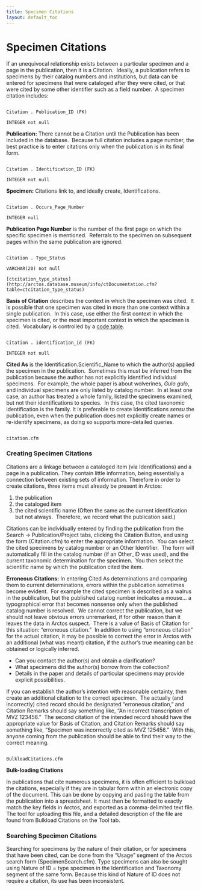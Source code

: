 ```yaml
---
title: Specimen Citations
layout: default_toc
---
```


# Specimen Citations



If an unequivocal relationship exists between a particular specimen and
a page in the publication, then it is a Citation.  Ideally, a
publication refers to specimens by their catalog numbers and
institutions, but data can be entered for specimens that were cataloged
after they were cited, or that were cited by some other identifier such
as a field number.  A specimen citation includes:


```

Citation . Publication_ID (FK)

INTEGER not null

```

**Publication:** There cannot be a Citation until the Publication has
been included in the database.  Because full citation includes a page
number, the best practice is to enter citations only when the
publication is in its final form.


```

Citation . Identification_ID (FK)

INTEGER not null

```

**Specimen:** Citations link to, and ideally create, Identifications.


```

Citation . Occurs_Page_Number

INTEGER null

```

**Publication Page Number** is the number of the first page on which the
specific specimen is mentioned.  Referrals to the specimen on subsequent
pages within the same publication are ignored.



```

Citation . Type_Status

VARCHAR(20) not null

[ctcitation_type_status](http://arctos.database.museum/info/ctDocumentation.cfm?table=ctcitation_type_status)

```

**Basis of Citation** describes the context in which the specimen was
cited.  It is possible that one specimen was cited in more than one
context within a single publication.  In this case, use either the first
context in which the specimen is cited, or the most important context in
which the specimen is cited.  Vocabulary is controlled by a [code
table](http://arctos.database.museum/info/ctDocumentation.cfm?table=ctcitation_type_status).


```

Citation . identification_id (FK)

INTEGER not null

```

**Cited As** is the Identification.Scientific_Name to which the
author(s) applied the specimen in the publication.  Sometimes this must
be inferred from the publication because the author has not explicitly
identified individual specimens.  For example, the whole paper is about
wolverines, *Gulo gulo*, and individual specimens are only listed by
catalog number.  In at least one case, an author has treated a whole
family, listed the specimens examined, but not their identifications to
species.  In this case, the cited taxonomic identification is the
family. It is preferable to create Identifications *sensu* the
publication, even when the publication does not explicitly create names
or re-identify specimens, as doing so supports more-detailed queries.

```

citation.cfm

```

### **Creating Specimen Citations**

Citations are a linkage between a cataloged item (via Identifications)
and a page in a publication. They contain little information, being
essentially a connection between existing sets of information. Therefore
in order to create citations, three items must already be present in
Arctos:

1.  the publication
2.  the cataloged item
3.  the cited scientific name (Often the same as the current
    identification but not always.  Therefore, we record what the
    publication said.)

Citations can be individually entered by finding the publication from
the Search -&gt; Publication/Project tabs, clicking the Citation Button,
and using the form (Citation.cfm) to enter the appropriate information. 
You can select the cited specimens by catalog number or an Other
Identifier.  The form will automatically fill in the catalog number (if
an Other_ID was used), and the current taxonomic determination for the
specimen.  You then select the scientific name by which the publication
cited the item.


**Erroneous Citations:** In entering Cited As determinations and
comparing them to current determinations, errors within the publication
sometimes become evident.  For example the cited specimen is described
as a walrus in the publication, but the published catalog number
indicates a mouse… a typographical error that becomes nonsense only when
the published catalog number is resolved.  We cannot correct the
publication, but we should not leave obvious errors unremarked, if for
other reason than it leaves the data in Arctos suspect.  There is a
value of Basis of Citation for this situation: “erroneous citation.”  In
addition to using “erroneous citation” for the actual citation, it may
be possible to correct the error in Arctos with an additional (what was
meant) citation, if the author’s true meaning can be obtained or
logically inferred.

-   Can you contact the author(s) and obtain a clarification?
-   What specimens did the author(s) borrow from the collection?
-   Details in the paper and details of particular specimens may provide
    explicit possibilities.

If you can establish the author’s intention with reasonable certainty,
then create an additional citation to the correct specimen.  The
actually (and incorrectly) cited record should be designated “erroneous
citation,” and Citation Remarks should say something like, “An incorrect
transcription of MVZ 123456.”  The second citation of the intended
record should have the appropriate value for Basis of Citation, and
Citation Remarks should say something like, “Specimen was incorrectly
cited as MVZ 125456.”  With this, anyone coming from the publication
should be able to find their way to the correct meaning.


```

BulkloadCitations.cfm

```

**Bulk-loading Citations**

In publications that cite numerous specimens, it is often efficient to
bulkload the citations, especially if they are in tabular form within an
electronic copy of the document. This can be done by copying and pasting
the table from the publication into a spreadsheet. It must then be
formatted to exactly match the key fields in Arctos, and exported as a
comma-delimited text file. The tool for uploading this file, and a
detailed description of the file are found from Bulkload Citations on
the Tool tab.



### **Searching Specimen Citations**

Searching for specimens by the nature of their citation, or for
specimens that have been cited, can be done from the “Usage” segment of
the Arctos search form (SpecimenSearch.cfm). Type specimens can also be
sought using Nature of ID = type specimen in the Identification and
Taxonomy segment of the same form. Because this kind of Nature of ID
does not require a citation, its use has been inconsistent.
